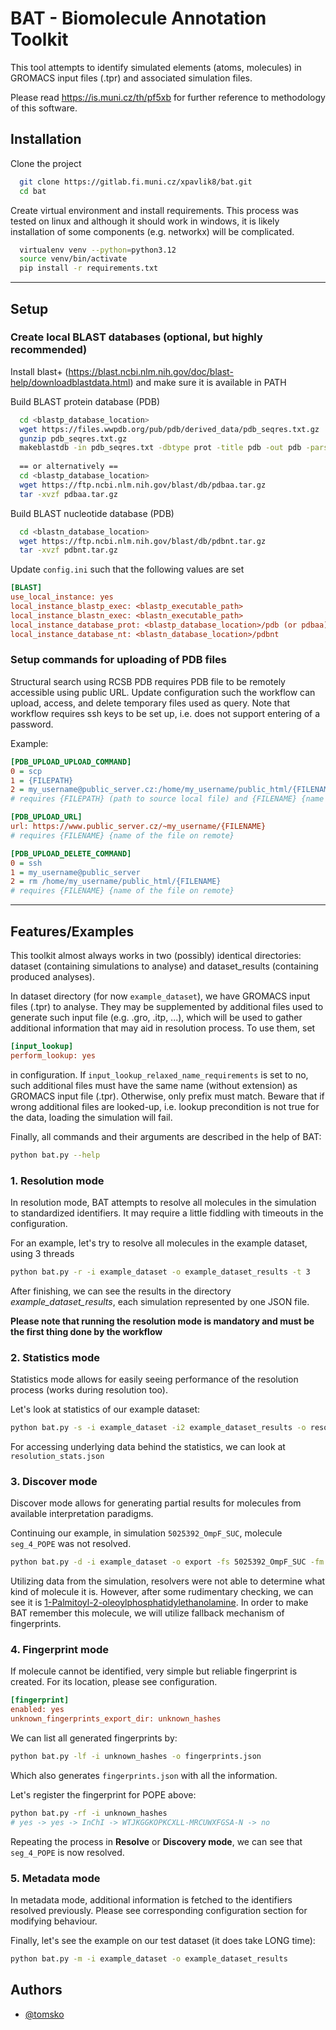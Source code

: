 
# BAT - Biomolecule Annotation Toolkit

This tool attempts to identify simulated elements (atoms, molecules) in GROMACS 
input files (.tpr) and associated simulation files.

Please read https://is.muni.cz/th/pf5xb for further reference to methodology of this software.


## Installation

Clone the project
```bash
  git clone https://gitlab.fi.muni.cz/xpavlik8/bat.git
  cd bat
```

Create virtual environment and install requirements. This process was tested on linux and although
it should work in windows, it is likely installation of some components (e.g. networkx) will be complicated.
```bash
  virtualenv venv --python=python3.12
  source venv/bin/activate
  pip install -r requirements.txt
```  

---

## Setup

### Create local BLAST databases (optional, but highly recommended) 

Install blast+ (https://blast.ncbi.nlm.nih.gov/doc/blast-help/downloadblastdata.html) and make sure it is available in PATH

Build BLAST protein database (PDB)
```bash
  cd <blastp_database_location>
  wget https://files.wwpdb.org/pub/pdb/derived_data/pdb_seqres.txt.gz
  gunzip pdb_seqres.txt.gz
  makeblastdb -in pdb_seqres.txt -dbtype prot -title pdb -out pdb -parse_seqids
  
  == or alternatively ==
  cd <blastp_database_location>
  wget https://ftp.ncbi.nlm.nih.gov/blast/db/pdbaa.tar.gz
  tar -xvzf pdbaa.tar.gz
```

Build BLAST nucleotide database (PDB)
```bash
  cd <blastn_database_location>
  wget https://ftp.ncbi.nlm.nih.gov/blast/db/pdbnt.tar.gz
  tar -xvzf pdbnt.tar.gz
```

Update `config.ini` such that the following values are set
```ini
[BLAST]
use_local_instance: yes
local_instance_blastp_exec: <blastp_executable_path>
local_instance_blastn_exec: <blastn_executable_path>
local_instance_database_prot: <blastp_database_location>/pdb (or pdbaa)
local_instance_database_nt: <blastn_database_location>/pdbnt
```

### Setup commands for uploading of PDB files

Structural search using RCSB PDB requires PDB file to be remotely accessible using public URL.
Update configuration such the workflow can upload, access, and delete temporary files used as query.
Note that workflow requires ssh keys to be set up, i.e. does not support entering of a password.

Example:
```ini
[PDB_UPLOAD_UPLOAD_COMMAND]
0 = scp
1 = {FILEPATH}
2 = my_username@public_server.cz:/home/my_username/public_html/{FILENAME}
# requires {FILEPATH} (path to source local file) and {FILENAME} {name of the file on remote}
```

```ini
[PDB_UPLOAD_URL]
url: https://www.public_server.cz/~my_username/{FILENAME}
# requires {FILENAME} {name of the file on remote}
```

```ini
[PDB_UPLOAD_DELETE_COMMAND]
0 = ssh
1 = my_username@public_server
2 = rm /home/my_username/public_html/{FILENAME}
# requires {FILENAME} {name of the file on remote}
```

---

## Features/Examples

This toolkit almost always works in two (possibly) identical directories: dataset (containing simulations to analyse)
and dataset_results (containing produced analyses).

In dataset directory (for now `example_dataset`), we have GROMACS input files (.tpr) to analyse.
They may be supplemented by additional files used to generate such input file (e.g. .gro, .itp, ...), 
which will be used to gather additional information that may aid in resolution process. To use them, set
```ini
[input_lookup]
perform_lookup: yes
```
in configuration. If `input_lookup_relaxed_name_requirements` is set to no, such additional files
must have the same name (without extension) as GROMACS input file (.tpr). Otherwise, only prefix must match.
Beware that if wrong additional files are looked-up, i.e. lookup precondition is not true for the data, loading the simulation will fail.

Finally, all commands and their arguments are described in the help of BAT:
```bash
python bat.py --help
```

### 1. Resolution mode
In resolution mode, BAT attempts to resolve all molecules in the simulation to standardized identifiers.
It may require a little fiddling with timeouts in the configuration.

For an example, let's try to resolve all molecules in the example dataset, using 3 threads
```bash
python bat.py -r -i example_dataset -o example_dataset_results -t 3
```

After finishing, we can see the results in the directory *example_dataset_results*, each simulation represented by one JSON file.

**Please note that running the resolution mode is mandatory and must be the first thing done by the workflow**

### 2. Statistics mode
Statistics mode allows for easily seeing performance of the resolution process (works during resolution too).

Let's look at statistics of our example dataset:
```bash
python bat.py -s -i example_dataset -i2 example_dataset_results -o resolution_stats.json
```
For accessing underlying data behind the statistics, we can look at `resolution_stats.json`

### 3. Discover mode
Discover mode allows for generating partial results for molecules from available interpretation paradigms.

Continuing our example, in simulation `5025392_OmpF_SUC`, molecule `seg_4_POPE` was not resolved.
```bash
python bat.py -d -i example_dataset -o export -fs 5025392_OmpF_SUC -fm seg_4_POPE
```

Utilizing data from the simulation, resolvers were not able to determine what kind of molecule it is.
However, after some rudimentary checking, we can see it is [1-Palmitoyl-2-oleoylphosphatidylethanolamine](https://www.ebi.ac.uk/chembl/explore/compound/CHEMBL285376).
In order to make BAT remember this molecule, we will utilize fallback mechanism of fingerprints.

### 4. Fingerprint mode
If molecule cannot be identified, very simple but reliable fingerprint is created. For its location,
please see configuration.

```ini
[fingerprint]
enabled: yes
unknown_fingerprints_export_dir: unknown_hashes
```

We can list all generated fingerprints by:
```bash
python bat.py -lf -i unknown_hashes -o fingerprints.json
```
Which also generates `fingerprints.json` with all the information.

Let's register the fingerprint for POPE above:
```bash
python bat.py -rf -i unknown_hashes
# yes -> yes -> InChI -> WTJKGGKOPKCXLL-MRCUWXFGSA-N -> no
```

Repeating the process in **Resolve** or **Discovery mode**, we can see that `seg_4_POPE` is now resolved.

### 5. Metadata mode
In metadata mode, additional information is fetched to the identifiers resolved previously.
Please see corresponding configuration section for modifying behaviour.

Finally, let's see the example on our test dataset (it does take LONG time):
```bash
python bat.py -m -i example_dataset -o example_dataset_results
```

## Authors

- [@tomsko](tomas.pavlik5055@gmail.com)
